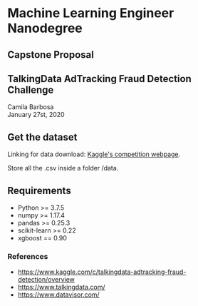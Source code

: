 # Machine Learning Engineer Nanodegree
## Capstone Proposal
## TalkingData AdTracking Fraud Detection Challenge
Camila Barbosa  
January 27st, 2020

## Get the dataset

Linking for data download: [Kaggle's competition webpage](https://www.kaggle.com/c/talkingdata-adtracking-fraud-detection/data).

Store all the .csv inside a folder /data.

## Requirements

- Python >= 3.7.5
- numpy >= 1.17.4
- pandas >= 0.25.3
- scikit-learn >= 0.22
- xgboost == 0.90

### References
- https://www.kaggle.com/c/talkingdata-adtracking-fraud-detection/overview
- https://www.talkingdata.com/
- https://www.datavisor.com/
